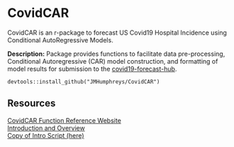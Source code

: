 # CovidCAR  
CovidCAR is an r-package to forecast US Covid19 Hospital Incidence using Conditional AutoRegressive Models.

**Description:** Package provides functions to facilitate data pre-processing, Conditional
    Autoregressive (CAR) model construction, and formatting of model results for submission
    to the [covid19-forecast-hub](https://github.com/reichlab/covid19-forecast-hub).
```{r}
devtools::install_github("JMHumphreys/CovidCAR")
```
## Resources
[CovidCAR Function Reference Website](https://jmhumphreys.github.io/CovidCAR/reference/index.html)  
[Introduction and Overview](https://jmhumphreys.github.io/CovidCAR/articles/overview.html)  
[Copy of Intro Script (here)](https://github.com/JMHumphreys/CovidCAR/blob/main/vignettes/overview.Rmd)  
  
